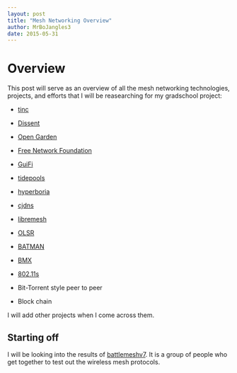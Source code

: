 ```yaml
---
layout: post
title: "Mesh Networking Overview"
author: MrBoJangles3
date: 2015-05-31
---
```

# Overview
This post will serve as an overview of all the mesh networking technologies,
projects, and efforts that I will be reasearching for my gradschool project:

* [tinc](http://tinc-vpn.org/)

* [Dissent](http://dedis.cs.yale.edu/dissent/#)

* [Open Garden](https://opengarden.com/)

* [Free Network Foundation](https://thefnf.org/)

* [GuiFi](http://guifi.net)

* [tidepools](http://tidepools.co)

* [hyperboria](https://hyperboria.net)

* [cjdns](https://wiki.projectmeshnet.org/Cjdns)

* [libremesh](http://libre-mesh.org/)

* [OLSR](http://www.olsr.org/mediawiki/index.php/Projects)

* [BATMAN](http://www.open-mesh.org/projects)

* [BMX](http://bmx6.net/projects/bmx6/wiki)

* [802.11s](http://open80211s.org/open80211s/)

* Bit-Torrent style peer to peer

* Block chain

I will add other projects when I come across them.

## Starting off
I will be looking into the results of [battlemeshv7](http://battlemesh.org/BattleMeshV7/Agenda?highlight=%28results%29). It is a group of people who get together to test out the wireless mesh protocols.
